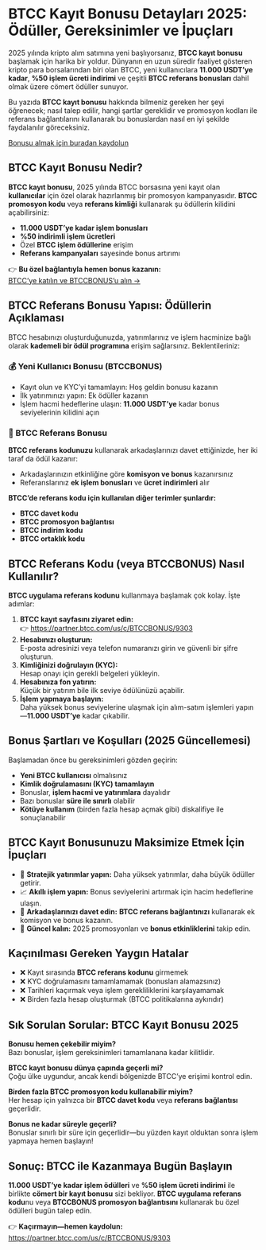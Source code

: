 <h1>BTCC Kayıt Bonusu Detayları 2025: Ödüller, Gereksinimler ve İpuçları</h1>
<p>2025 yılında kripto alım satımına yeni başlıyorsanız, <strong>BTCC kayıt bonusu</strong> başlamak için harika bir yoldur. Dünyanın en uzun süredir faaliyet gösteren kripto para borsalarından biri olan BTCC, yeni kullanıcılara <strong>11.000 USDT’ye kadar</strong>, <strong>%50 işlem ücreti indirimi</strong> ve çeşitli <strong>BTCC referans bonusları</strong> dahil olmak üzere cömert ödüller sunuyor.</p>
<p>Bu yazıda <strong>BTCC kayıt bonusu</strong> hakkında bilmeniz gereken her şeyi öğrenecek; nasıl talep edilir, hangi şartlar gereklidir ve promosyon kodları ile referans bağlantılarını kullanarak bu bonuslardan nasıl en iyi şekilde faydalanılır göreceksiniz.</p>
<p><a href="https://partner.btcc.com/us/c/BTCCBONUS/9303" target="_blank">Bonusu almak için buradan kaydolun</a></p>
<img src="https://images.mirror-media.xyz/publication-images/LztseeLtp-OtXQfU073GC.png?height=960&amp;width=1920" decoding="async" data-nimg="fill" class="css-xah9so" style="position:absolute;top:0;left:0;bottom:0;right:0;box-sizing:border-box;padding:0;border:none;margin:auto;display:block;width:0;height:0;min-width:100%;max-width:100%;min-height:100%;max-height:100%">
<h2>BTCC Kayıt Bonusu Nedir?</h2>
<p><strong>BTCC kayıt bonusu</strong>, 2025 yılında BTCC borsasına yeni kayıt olan <strong>kullanıcılar</strong> için özel olarak hazırlanmış bir promosyon kampanyasıdır. <strong>BTCC promosyon kodu</strong> veya <strong>referans kimliği</strong> kullanarak şu ödüllerin kilidini açabilirsiniz:</p>
<ul>
<li><strong>11.000 USDT’ye kadar işlem bonusları</strong></li>
<li><strong>%50 indirimli işlem ücretleri</strong></li>
<li>Özel <strong>BTCC işlem ödüllerine</strong> erişim</li>
<li><strong>Referans kampanyaları</strong> sayesinde bonus artırımı</li>
</ul>
<p>👉 <strong>Bu özel bağlantıyla hemen bonus kazanın:</strong><br><a href="https://partner.btcc.com/us/c/BTCCBONUS/9303" target="_blank">BTCC’ye katılın ve BTCCBONUS’u alın →</a></p>

<h2>BTCC Referans Bonusu Yapısı: Ödüllerin Açıklaması</h2>
<p>BTCC hesabınızı oluşturduğunuzda, yatırımlarınız ve işlem hacminize bağlı olarak <strong>kademeli bir ödül programına</strong> erişim sağlarsınız. Beklentileriniz:</p>

<h3>💰 Yeni Kullanıcı Bonusu (BTCCBONUS)</h3>
<ul>
<li>Kayıt olun ve KYC’yi tamamlayın: Hoş geldin bonusu kazanın</li>
<li>İlk yatırımınızı yapın: Ek ödüller kazanın</li>
<li>İşlem hacmi hedeflerine ulaşın: <strong>11.000 USDT’ye</strong> kadar bonus seviyelerinin kilidini açın</li>
</ul>

<h3>🤝 BTCC Referans Bonusu</h3>
<p><strong>BTCC referans kodunuzu</strong> kullanarak arkadaşlarınızı davet ettiğinizde, her iki taraf da ödül kazanır:</p>
<ul>
<li>Arkadaşlarınızın etkinliğine göre <strong>komisyon ve bonus</strong> kazanırsınız</li>
<li>Referanslarınız <strong>ek işlem bonusları</strong> ve <strong>ücret indirimleri</strong> alır</li>
</ul>

<p><strong>BTCC’de referans kodu için kullanılan diğer terimler şunlardır:</strong></p>
<ul>
<li><strong>BTCC davet kodu</strong></li>
<li><strong>BTCC promosyon bağlantısı</strong></li>
<li><strong>BTCC indirim kodu</strong></li>
<li><strong>BTCC ortaklık kodu</strong></li>
</ul>

<h2>BTCC Referans Kodu (veya BTCCBONUS) Nasıl Kullanılır?</h2>
<p><strong>BTCC uygulama referans kodunu</strong> kullanmaya başlamak çok kolay. İşte adımlar:</p>
<ol>
<li><strong>BTCC kayıt sayfasını ziyaret edin:</strong><br>👉 <a href="https://partner.btcc.com/us/c/BTCCBONUS/9303" target="_blank">https://partner.btcc.com/us/c/BTCCBONUS/9303</a></li>
<li><strong>Hesabınızı oluşturun:</strong><br>E-posta adresinizi veya telefon numaranızı girin ve güvenli bir şifre oluşturun.</li>
<li><strong>Kimliğinizi doğrulayın (KYC):</strong><br>Hesap onayı için gerekli belgeleri yükleyin.</li>
<li><strong>Hesabınıza fon yatırın:</strong><br>Küçük bir yatırım bile ilk seviye ödülünüzü açabilir.</li>
<li><strong>İşlem yapmaya başlayın:</strong><br>Daha yüksek bonus seviyelerine ulaşmak için alım-satım işlemleri yapın—<strong>11.000 USDT’ye</strong> kadar çıkabilir.</li>
</ol>

<h2>Bonus Şartları ve Koşulları (2025 Güncellemesi)</h2>
<p>Başlamadan önce bu gereksinimleri gözden geçirin:</p>
<ul>
<li><strong>Yeni BTCC kullanıcısı</strong> olmalısınız</li>
<li><strong>Kimlik doğrulamasını (KYC) tamamlayın</strong></li>
<li>Bonuslar, <strong>işlem hacmi ve yatırımlara</strong> dayalıdır</li>
<li>Bazı bonuslar <strong>süre ile sınırlı</strong> olabilir</li>
<li><strong>Kötüye kullanım</strong> (birden fazla hesap açmak gibi) diskalifiye ile sonuçlanabilir</li>
</ul>

<h2>BTCC Kayıt Bonusunuzu Maksimize Etmek İçin İpuçları</h2>
<ul>
<li>💸 <strong>Stratejik yatırımlar yapın:</strong> Daha yüksek yatırımlar, daha büyük ödüller getirir.</li>
<li>📈 <strong>Akıllı işlem yapın:</strong> Bonus seviyelerini artırmak için hacim hedeflerine ulaşın.</li>
<li>🔗 <strong>Arkadaşlarınızı davet edin:</strong> <strong>BTCC referans bağlantınızı</strong> kullanarak ek komisyon ve bonus kazanın.</li>
<li>🧠 <strong>Güncel kalın:</strong> 2025 promosyonları ve <strong>bonus etkinliklerini</strong> takip edin.</li>
</ul>

<h2>Kaçınılması Gereken Yaygın Hatalar</h2>
<ul>
<li>❌ Kayıt sırasında <strong>BTCC referans kodunu</strong> girmemek</li>
<li>❌ KYC doğrulamasını tamamlamamak (bonusları alamazsınız)</li>
<li>❌ Tarihleri kaçırmak veya işlem gerekliliklerini karşılayamamak</li>
<li>❌ Birden fazla hesap oluşturmak (BTCC politikalarına aykırıdır)</li>
</ul>

<h2>Sık Sorulan Sorular: BTCC Kayıt Bonusu 2025</h2>
<p><strong>Bonusu hemen çekebilir miyim?</strong><br>Bazı bonuslar, işlem gereksinimleri tamamlanana kadar kilitlidir.</p>
<p><strong>BTCC kayıt bonusu dünya çapında geçerli mi?</strong><br>Çoğu ülke uygundur, ancak kendi bölgenizde BTCC’ye erişimi kontrol edin.</p>
<p><strong>Birden fazla BTCC promosyon kodu kullanabilir miyim?</strong><br>Her hesap için yalnızca bir <strong>BTCC davet kodu</strong> veya <strong>referans bağlantısı</strong> geçerlidir.</p>
<p><strong>Bonus ne kadar süreyle geçerli?</strong><br>Bonuslar sınırlı bir süre için geçerlidir—bu yüzden kayıt olduktan sonra işlem yapmaya hemen başlayın!</p>

<h2>Sonuç: BTCC ile Kazanmaya Bugün Başlayın</h2>
<p><strong>11.000 USDT’ye kadar işlem ödülleri</strong> ve <strong>%50 işlem ücreti indirimi</strong> ile birlikte <strong>cömert bir kayıt bonusu</strong> sizi bekliyor. <strong>BTCC uygulama referans kodu</strong>nu veya <strong>BTCCBONUS promosyon bağlantısını</strong> kullanarak bu özel ödülleri bugün talep edin.</p>
<p>👉 <strong>Kaçırmayın—hemen kaydolun:</strong><br><a href="https://partner.btcc.com/us/c/BTCCBONUS/9303" target="_blank">https://partner.btcc.com/us/c/BTCCBONUS/9303</a></p>
